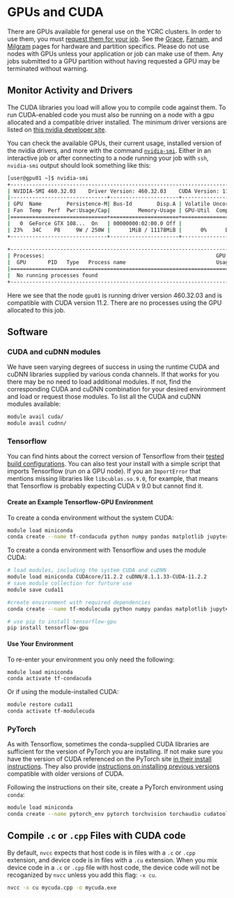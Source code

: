 # GPUs and CUDA

There are GPUs available for general use on the YCRC clusters. In order to use them, you must [request them for your job](/clusters-at-yale/job-scheduling/resource-requests/#request-gpus). See the [Grace](/clusters/grace), [Farnam](/clusters/farnam), and [Milgram](/clusters/milgram) pages for hardware and partition specifics. Please do not use nodes with GPUs unless your application or job can make use of them. Any jobs submitted to a GPU partition without having requested a GPU may be terminated without warning.

## Monitor Activity and Drivers

The CUDA libraries you load will allow you to compile code against them. To run CUDA-enabled code you must also be running on a node with a gpu allocated and a compatible driver installed. The minimum driver versions are listed on [this nvidia developer site](https://docs.nvidia.com/deploy/cuda-compatibility/index.html).

You can check the available GPUs, their current usage, installed version of the nvidia drivers, and more with the command [`nvidia-smi`](https://developer.nvidia.com/nvidia-system-management-interface). Either in an interactive job or after connecting to a node running your job with `ssh`,  `nvidia-smi` output should look something like this:

``` bash
[user@gpu01 ~]$ nvidia-smi
+-----------------------------------------------------------------------------+
| NVIDIA-SMI 460.32.03    Driver Version: 460.32.03    CUDA Version: 11.2     |
|-------------------------------+----------------------+----------------------+
| GPU  Name        Persistence-M| Bus-Id        Disp.A | Volatile Uncorr. ECC |
| Fan  Temp  Perf  Pwr:Usage/Cap|         Memory-Usage | GPU-Util  Compute M. |
|===============================+======================+======================|
|   0  GeForce GTX 108...  On   | 00000000:02:00.0 Off |                  N/A |
| 23%   34C    P8     9W / 250W |      1MiB / 11178MiB |      0%      Default |
+-------------------------------+----------------------+----------------------+
                                                                               
+-----------------------------------------------------------------------------+
| Processes:                                                       GPU Memory |
|  GPU       PID   Type   Process name                             Usage      |
|=============================================================================|
|  No running processes found                                                 |
+-----------------------------------------------------------------------------+
```

Here we see that the node `gpu01` is running driver version 460.32.03 and is compatible with CUDA version 11.2. There are no processes using the GPU allocated to this job.

## Software

### CUDA and cuDNN modules

We have seen varying degrees of success in using the runtime CUDA and cuDNN libraries supplied by various conda channels. If that works for you there may be no need to load additional modules. If not, find the corresponding CUDA and cuDNN combination for your desired environment and load or request those modules. To list all the CUDA and cuDNN modules available:

``` bash
module avail cuda/
module avail cudnn/
```

### Tensorflow

You can find hints about the correct version of Tensorflow from their [tested build configurations](https://www.tensorflow.org/install/source#tested_build_configurations). You can also test your install with a simple script that imports Tensorflow (run on a GPU node). If you an `ImportError` that mentions missing libraries like `libcublas.so.9.0`, for example, that means that Tensorflow is probably expecting CUDA v 9.0 but cannot find it.

#### Create an Example Tensorflow-GPU Environment

To create a conda environment without the system CUDA:

```bash
module load miniconda
conda create --name tf-condacuda python numpy pandas matplotlib jupyter cudatoolkit=11.2 tensorflow-gpu 

```

To create a conda environment with Tensorflow and uses the module CUDA:

```bash
# load modules, including the system CUDA and cuDNN
module load miniconda CUDAcore/11.2.2 cuDNN/8.1.1.33-CUDA-11.2.2
# save module collection for furture use
module save cuda11

#create environment with required dependencies
conda create --name tf-modulecuda python numpy pandas matplotlib jupyter -c conda-forge 

# use pip to install tensorflow-gpu
pip install tensorflow-gpu
```

#### Use Your Environment

To re-enter your environment you only need the following:

```bash
module load miniconda
conda activate tf-condacuda

```
Or if using the module-installed CUDA:

``` bash
module restore cuda11
conda activate tf-modulecuda
```

### PyTorch

As with Tensorflow, sometimes the conda-supplied CUDA libraries are sufficient for the version of PyTorch you are installing. 
If not make sure you have the version of CUDA referenced on the PyTorch site [in their install instructions](https://pytorch.org/get-started/locally/).
They also provide [instructions on installing previous versions](https://pytorch.org/get-started/previous-versions/) compatible with older versions of CUDA.

Following the instructions on their site, create a PyTorch environment using `conda`:

```bash
module load miniconda
conda create --name pytorch_env pytorch torchvision torchaudio cudatoolkit=11.3 -c pytorch

```


## Compile `.c` or `.cpp` Files with CUDA code

By default, `nvcc` expects that host code is in files with a `.c` or `.cpp` extension, and device code is in files with a `.cu` extension. When you mix device code in a `.c` or `.cpp` file with host code, the device code will not be recoganized by `nvcc` unless you add this flag: `-x cu`.  

``` bash
nvcc -x cu mycuda.cpp -o mycuda.exe
```     
